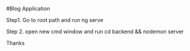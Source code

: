 #Blog Application

Step1. Go to root path and run ng serve

Step 2. open new cmd window and run  cd backend && nodemon server

Thanks